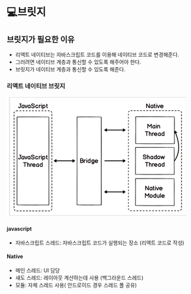 # 💻브릿지

## 브릿지가 필요한 이유

- 리액트 네이티브는 자바스크립트 코드를 이용해 네이티브 코드로 변경해준다.
- 그러려면 네이티브 계층과 통신할 수 있도록 해주어야 한다.
- 브릿지가 네이티브 계층과 통신할 수 있도록 해준다.

### 리액트 네이티브 브릿지
![ex_screenshot](../image/브릿지.PNG)

#### javascript
- 자바스크립트 스레드: 자바스크립트 코드가 실행되는 장소 (리액트 코드로 작성)
#### Native
- 메인 스레드: UI 담당
- 섀도 스레드: 레이아웃 계산하는데 사용 (백그라운드 스레드)
- 모듈: 자체 스레드 사용( 안드로이드 경우 스레드 폴 공유)